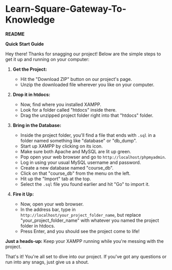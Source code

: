 # Learn-Square-Gateway-To-Knowledge

**README**

**Quick Start Guide**

Hey there! Thanks for snagging our project! Below are the simple steps to get it up and running on your computer:

1. **Get the Project:**
   - Hit the "Download ZIP" button on our project's page.
   - Unzip the downloaded file wherever you like on your computer.

2. **Drop it in htdocs:**
   - Now, find where you installed XAMPP. 
   - Look for a folder called "htdocs" inside there.
   - Drag the unzipped project folder right into that "htdocs" folder.

3. **Bring in the Database:**
   - Inside the project folder, you'll find a file that ends with `.sql` in a folder named something like "database" or "db_dump".
   - Start up XAMPP by clicking on its icon.
   - Make sure both Apache and MySQL are lit up green.
   - Pop open your web browser and go to `http://localhost/phpmyadmin`.
   - Log in using your usual MySQL username and password.
   - Create a new database named "course_db".
   - Click on that "course_db" from the menu on the left.
   - Hit up the "Import" tab at the top.
   - Select the `.sql` file you found earlier and hit "Go" to import it.

4. **Fire it Up:**
   - Now, open your web browser.
   - In the address bar, type in `http://localhost/your_project_folder_name`, but replace "your_project_folder_name" with whatever you named the project folder in htdocs.
   - Press Enter, and you should see the project come to life!

**Just a heads-up:** Keep your XAMPP running while you're messing with the project.

That's it! You're all set to dive into our project. If you've got any questions or run into any snags, just give us a shout.
